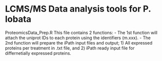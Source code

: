# LCMS/MS Data analysis tools for P. lobata

ProteomicsData_Prep.R 
  This file contains 2 functions: 
    - The 1st function will attach the uniprot IDs to each protein using the identifiers (m.xxx).
    - The 2nd function will prepare the iPath input files and output; 
           1) All expressed proteins per treatment in .txt file, and 
           2) iPath ready input file for differnetially expressed proteins.  


